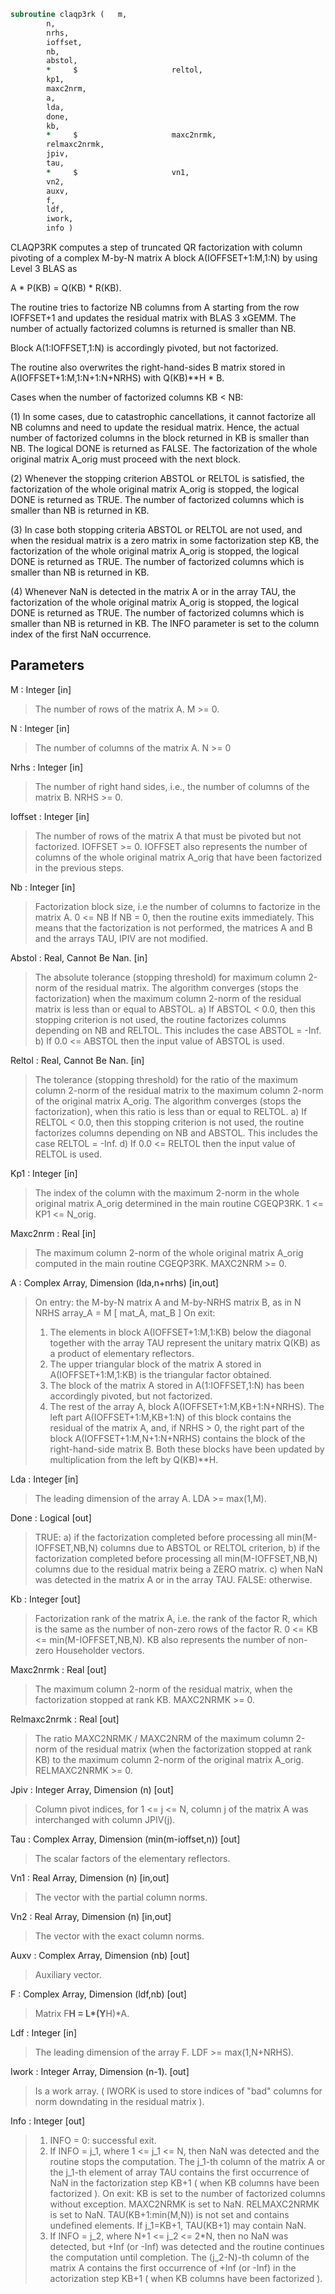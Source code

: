 ```fortran
subroutine claqp3rk	(	m,
		n,
		nrhs,
		ioffset,
		nb,
		abstol,
		*     $                     reltol,
		kp1,
		maxc2nrm,
		a,
		lda,
		done,
		kb,
		*     $                     maxc2nrmk,
		relmaxc2nrmk,
		jpiv,
		tau,
		*     $                     vn1,
		vn2,
		auxv,
		f,
		ldf,
		iwork,
		info )
```

 CLAQP3RK computes a step of truncated QR factorization with column
 pivoting of a complex M-by-N matrix A block A(IOFFSET+1:M,1:N)
 by using Level 3 BLAS as

   A * P(KB) = Q(KB) * R(KB).

 The routine tries to factorize NB columns from A starting from
 the row IOFFSET+1 and updates the residual matrix with BLAS 3
 xGEMM. The number of actually factorized columns is returned
 is smaller than NB.

 Block A(1:IOFFSET,1:N) is accordingly pivoted, but not factorized.

 The routine also overwrites the right-hand-sides B matrix stored
 in A(IOFFSET+1:M,1:N+1:N+NRHS) with Q(KB)**H * B.

 Cases when the number of factorized columns KB < NB:

 (1) In some cases, due to catastrophic cancellations, it cannot
 factorize all NB columns and need to update the residual matrix.
 Hence, the actual number of factorized columns in the block returned
 in KB is smaller than NB. The logical DONE is returned as FALSE.
 The factorization of the whole original matrix A_orig must proceed
 with the next block.

 (2) Whenever the stopping criterion ABSTOL or RELTOL is satisfied,
 the factorization of the whole original matrix A_orig is stopped,
 the logical DONE is returned as TRUE. The number of factorized
 columns which is smaller than NB is returned in KB.

 (3) In case both stopping criteria ABSTOL or RELTOL are not used,
 and when the residual matrix is a zero matrix in some factorization
 step KB, the factorization of the whole original matrix A_orig is
 stopped, the logical DONE is returned as TRUE. The number of
 factorized columns which is smaller than NB is returned in KB.

 (4) Whenever NaN is detected in the matrix A or in the array TAU,
 the factorization of the whole original matrix A_orig is stopped,
 the logical DONE is returned as TRUE. The number of factorized
 columns which is smaller than NB is returned in KB. The INFO
 parameter is set to the column index of the first NaN occurrence.


## Parameters
M : Integer [in]
> The number of rows of the matrix A. M >= 0.

N : Integer [in]
> The number of columns of the matrix A. N >= 0

Nrhs : Integer [in]
> The number of right hand sides, i.e., the number of
> columns of the matrix B. NRHS >= 0.

Ioffset : Integer [in]
> The number of rows of the matrix A that must be pivoted
> but not factorized. IOFFSET >= 0.
> IOFFSET also represents the number of columns of the whole
> original matrix A_orig that have been factorized
> in the previous steps.

Nb : Integer [in]
> Factorization block size, i.e the number of columns
> to factorize in the matrix A. 0 <= NB
> If NB = 0, then the routine exits immediately.
> This means that the factorization is not performed,
> the matrices A and B and the arrays TAU, IPIV
> are not modified.

Abstol : Real, Cannot Be Nan. [in]
> The absolute tolerance (stopping threshold) for
> maximum column 2-norm of the residual matrix.
> The algorithm converges (stops the factorization) when
> the maximum column 2-norm of the residual matrix
> is less than or equal to ABSTOL.
> a) If ABSTOL < 0.0, then this stopping criterion is not
> used, the routine factorizes columns depending
> on NB and RELTOL.
> This includes the case ABSTOL = -Inf.
> b) If 0.0 <= ABSTOL then the input value
> of ABSTOL is used.

Reltol : Real, Cannot Be Nan. [in]
> The tolerance (stopping threshold) for the ratio of the
> maximum column 2-norm of the residual matrix to the maximum
> column 2-norm of the original matrix A_orig. The algorithm
> converges (stops the factorization), when this ratio is
> less than or equal to RELTOL.
> a) If RELTOL < 0.0, then this stopping criterion is not
> used, the routine factorizes columns depending
> on NB and ABSTOL.
> This includes the case RELTOL = -Inf.
> d) If 0.0 <= RELTOL then the input value of RELTOL
> is used.

Kp1 : Integer [in]
> The index of the column with the maximum 2-norm in
> the whole original matrix A_orig determined in the
> main routine CGEQP3RK. 1 <= KP1 <= N_orig.

Maxc2nrm : Real [in]
> The maximum column 2-norm of the whole original
> matrix A_orig computed in the main routine CGEQP3RK.
> MAXC2NRM >= 0.

A : Complex Array, Dimension (lda,n+nrhs) [in,out]
> On entry:
> the M-by-N matrix A and M-by-NRHS matrix B, as in
> N     NRHS
> array_A   =   M  [ mat_A, mat_B ]
> On exit:
> 1. The elements in block A(IOFFSET+1:M,1:KB) below
> the diagonal together with the array TAU represent
> the unitary matrix Q(KB) as a product of elementary
> reflectors.
> 2. The upper triangular block of the matrix A stored
> in A(IOFFSET+1:M,1:KB) is the triangular factor obtained.
> 3. The block of the matrix A stored in A(1:IOFFSET,1:N)
> has been accordingly pivoted, but not factorized.
> 4. The rest of the array A, block A(IOFFSET+1:M,KB+1:N+NRHS).
> The left part A(IOFFSET+1:M,KB+1:N) of this block
> contains the residual of the matrix A, and,
> if NRHS > 0, the right part of the block
> A(IOFFSET+1:M,N+1:N+NRHS) contains the block of
> the right-hand-side matrix B. Both these blocks have been
> updated by multiplication from the left by Q(KB)**H.

Lda : Integer [in]
> The leading dimension of the array A. LDA >= max(1,M).

Done : Logical [out]
> TRUE: a) if the factorization completed before processing
> all min(M-IOFFSET,NB,N) columns due to ABSTOL
> or RELTOL criterion,
> b) if the factorization completed before processing
> all min(M-IOFFSET,NB,N) columns due to the
> residual matrix being a ZERO matrix.
> c) when NaN was detected in the matrix A
> or in the array TAU.
> FALSE: otherwise.

Kb : Integer [out]
> Factorization rank of the matrix A, i.e. the rank of
> the factor R, which is the same as the number of non-zero
> rows of the factor R.  0 <= KB <= min(M-IOFFSET,NB,N).
> KB also represents the number of non-zero Householder
> vectors.

Maxc2nrmk : Real [out]
> The maximum column 2-norm of the residual matrix,
> when the factorization stopped at rank KB. MAXC2NRMK >= 0.

Relmaxc2nrmk : Real [out]
> The ratio MAXC2NRMK / MAXC2NRM of the maximum column
> 2-norm of the residual matrix (when the factorization
> stopped at rank KB) to the maximum column 2-norm of the
> original matrix A_orig. RELMAXC2NRMK >= 0.

Jpiv : Integer Array, Dimension (n) [out]
> Column pivot indices, for 1 <= j <= N, column j
> of the matrix A was interchanged with column JPIV(j).

Tau : Complex Array, Dimension (min(m-ioffset,n)) [out]
> The scalar factors of the elementary reflectors.

Vn1 : Real Array, Dimension (n) [in,out]
> The vector with the partial column norms.

Vn2 : Real Array, Dimension (n) [in,out]
> The vector with the exact column norms.

Auxv : Complex Array, Dimension (nb) [out]
> Auxiliary vector.

F : Complex Array, Dimension (ldf,nb) [out]
> Matrix F**H = L*(Y**H)*A.

Ldf : Integer [in]
> The leading dimension of the array F. LDF >= max(1,N+NRHS).

Iwork : Integer Array, Dimension (n-1). [out]
> Is a work array. ( IWORK is used to store indices
> of "bad" columns for norm downdating in the residual
> matrix ).

Info : Integer [out]
> 1) INFO = 0: successful exit.
> 2) If INFO = j_1, where 1 <= j_1 <= N, then NaN was
> detected and the routine stops the computation.
> The j_1-th column of the matrix A or the j_1-th
> element of array TAU contains the first occurrence
> of NaN in the factorization step KB+1 ( when KB columns
> have been factorized ).
> On exit:
> KB                  is set to the number of
> factorized columns without
> exception.
> MAXC2NRMK           is set to NaN.
> RELMAXC2NRMK        is set to NaN.
> TAU(KB+1:min(M,N))     is not set and contains undefined
> elements. If j_1=KB+1, TAU(KB+1)
> may contain NaN.
> 3) If INFO = j_2, where N+1 <= j_2 <= 2*N, then no NaN
> was detected, but +Inf (or -Inf) was detected and
> the routine continues the computation until completion.
> The (j_2-N)-th column of the matrix A contains the first
> occurrence of +Inf (or -Inf) in the actorization
> step KB+1 ( when KB columns have been factorized ).


